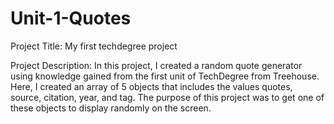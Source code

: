 # Unit-1-Quotes
 Project Title: My first techdegree project
 
 Project Description: In this project, I created a random quote generator using knowledge gained from the first unit of TechDegree from Treehouse. 
 Here, I created an array of 5 objects that includes the values quotes, source, citation, year, and tag.
 The purpose of this project was to get one of these objects to display randomly on the screen. 
